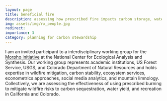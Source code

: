 ```yaml
---
layout: page
title: beneficial fire
description: assessing how prescribed fire impacts carbon storage, water yield, and recreation use
img: assets/img/rx_people.jpg
redirect: 
importance: 3
category: planning for carbon stewardship
---
```


I am an invited participant to a interdisciplinary working group for the [Morpho Initiative](https://www.nceas.ucsb.edu/news/fire-and-flight-announcing-first-morpho-working-groups) at the National Center for Ecological Analysis and Synthesis. Our working group represents academic institutions, US Forest Service, USGS, and Colorado Department of Natural Resources and holds expertise in wildfire mitigation, carbon stability, ecosystem services, econometrics approaches, social media analytics, and mountain limnology. Collectively, we are assessing the effectiveness of using prescribed burning to mitigate wildfire risks to carbon sequestration, water yield, and recreation in California and Colorado.
